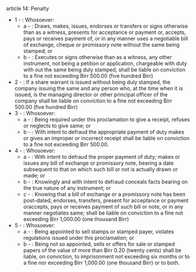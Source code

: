 article 14: Penalty

<ul>
			<li>1 - : Whosoever:<ul>
						<li>a - : Draws, makes, issues, endorses or transfers or signs otherwise than as a witness, presents for acceptance or payment or, accepts, pays or receives payment of, or in any manner uses a negotiable bill of exchange, cheque or promissory note without the same being stamped; or <ul>
						</ul></li>						<li>b - : Executes or signs otherwise than as a witness, any other instrument, not being a petition or application, chargeable with duty with out the same being duly stamped, shall be liable on conviction to a fine not exceeding Birr 500.00 (five hundred Birr)<ul>
						</ul></li>			</ul></li>			<li>2 - : If a share warrant is issued without being duly stamped, the company issuing the same and any person who, at the time when it is issued, is the managing director or other principal officer of the company shall be liable on conviction to a fine not exceeding Birr 500.00 (five hundred Birr)<ul>
			</ul></li>			<li>3 - : Whosoever: <ul>
						<li>a - : Being required under this proclamation to give a receipt, refuses or neglects to give same; or <ul>
						</ul></li>						<li>b - : With intent to defraud the appropriate payment of duty makes or gives an improper or incorrect receipt shall be liable on conviction to a fine not exceeding Birr 500.00. <ul>
						</ul></li>			</ul></li>			<li>4 - : Whosoever:<ul>
						<li>a - : With intent to defraud the proper payment of duty; makes or issues any bill of exchange or promissory note, bearing a date subsequent to that on which such bill or not is actually drawn or made; or<ul>
						</ul></li>						<li>b - : Knowingly and with intent to defraud conceals facts bearing on the true nature of any instrument; or <ul>
						</ul></li>						<li>c - : Knowing that a bill of exchange or a promissory note has been post–dated, endorses, transfers, present for acceptance or payment oraccepts, pays or receives payment of such bill or note, or in any manner negotiates same; shall be liable on conviction to a fine not exceeding Birr 1,000.00 (one thousand Birr) <ul>
						</ul></li>			</ul></li>			<li>5 - : Whosoever:<ul>
						<li>a - : Being appointed to sell stamps or stamped payer, violates regulations issued under this proclamation; or <ul>
						</ul></li>						<li>b - : Being not so appointed, sells or offers for sale or stamped papers of the value of more than Birr 0.20 (twenty cents) shall be liable, on conviction, to imprisonment not exceeding six months or to a fine nor exceeding Birr 1,000.00 (one thousand Birr) or to both.<ul>
						</ul></li>			</ul></li></ul>